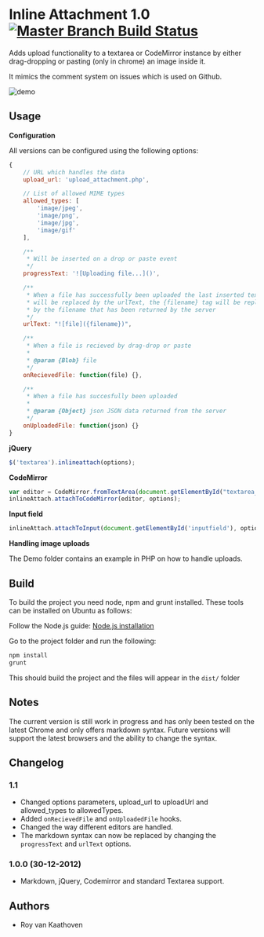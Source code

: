 # Inline Attachment 1.0 [![Master Branch Build Status](https://api.travis-ci.org/Rovak/InlineAttachment.png?branch=master)](http://travis-ci.org/Rovak/InlineAttachment)

Adds upload functionality to a textarea or CodeMirror instance by either drag-dropping or pasting (only in chrome) an image inside it.

It mimics the comment system on issues which is used on Github.

![demo](https://f.cloud.github.com/assets/21/678/248aac6a-40a2-11e2-9a76-fd59ded28bbe.gif)

## Usage

__Configuration__

All versions can be configured using the following options:

```javascript
{
    // URL which handles the data
    upload_url: 'upload_attachment.php',

    // List of allowed MIME types
    allowed_types: [
        'image/jpeg',
        'image/png',
        'image/jpg',
        'image/gif'
    ],

    /**
     * Will be inserted on a drop or paste event
     */
    progressText: '![Uploading file...]()',

    /**
     * When a file has successfully been uploaded the last inserted text
     * will be replaced by the urlText, the {filename} tag will be replaced
     * by the filename that has been returned by the server
     */
    urlText: "![file]({filename})",

    /**
     * When a file is recieved by drag-drop or paste
     *
     * @param {Blob} file
     */
    onRecievedFile: function(file) {},

    /**
     * When a file has succesfully been uploaded
     *
     * @param {Object} json JSON data returned from the server
     */
    onUploadedFile: function(json) {}
}
```

__jQuery__

```javascript
$('textarea').inlineattach(options);
```

__CodeMirror__

```javascript
var editor = CodeMirror.fromTextArea(document.getElementById("textarea_editor"),);
inlineAttach.attachToCodeMirror(editor, options);
```

__Input field__

```javascript
inlineAttach.attachToInput(document.getElementById('inputfield'), options);
```

__Handling image uploads__

The Demo folder contains an example in PHP on how to handle uploads.

## Build

To build the project you need node, npm and grunt installed. These tools can be installed on Ubuntu as follows:

Follow the Node.js guide: [Node.js installation](https://github.com/joyent/node/wiki/Installing-Node.js-via-package-manager)

Go to the project folder and run the following:

```sh
npm install
grunt
```

This should build the project and the files will appear in the `dist/` folder

## Notes

The current version is still work in progress and has only been tested on the latest Chrome and only offers markdown syntax.
Future versions will support the latest browsers and the ability to change the syntax.

## Changelog

### 1.1

* Changed options parameters, upload_url to uploadUrl and allowed_types to allowedTypes.
* Added `onRecievedFile` and `onUploadedFile` hooks.
* Changed the way different editors are handled.
* The markdown syntax can now be replaced by changing the `progressText` and `urlText` options.

### 1.0.0 (30-12-2012)

* Markdown, jQuery, Codemirror and standard Textarea support.

## Authors

* Roy van Kaathoven